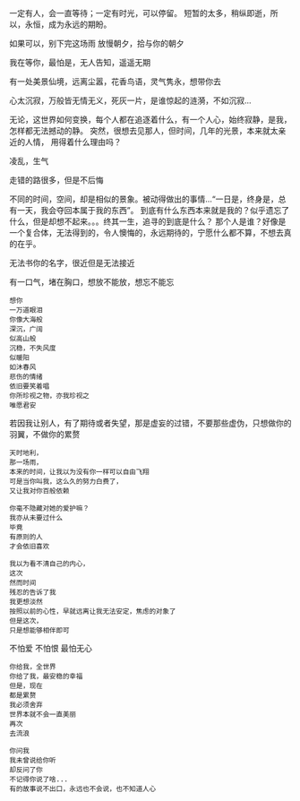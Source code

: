 一定有人，会一直等待；一定有时光，可以停留。
  短暂的太多，稍纵即逝，所以，永恒，成为永远的期盼。

如果可以，别下完这场雨
放慢朝夕，拾与你的朝夕

我在等你，最怕是，无人告知，遥遥无期

有一处美景仙境，远离尘嚣，花香鸟语，灵气隽永，想带你去

心太沉寂，万般皆无情无义，死灰一片，是谁惊起的涟漪，不如沉寂...

无论，这世界如何变换，每个人都在追逐着什么，有一个人心，始终寂静，是我，怎样都无法撼动的静。
突然，很想去见那人，但时间，几年的光景，本来就太亲近的人情，
用得着什么理由吗？

凌乱，生气

走错的路很多，但是不后悔

不同的时间，空间，却是相似的景象。被动得做出的事情...“一日是，终身是，总有一天，我会夺回本属于我的东西”。
到底有什么东西本来就是我的？似乎遗忘了什么，但是却想不起来。。。终其一生，追寻的到底是什么？
那个人是谁？好像是一个复合体，无法得到的，令人懊悔的，永远期待的，宁愿什么都不算，不想去真的在乎。

无法书你的名字，很近但是无法接近

有一口气，堵在胸口，想放不能放，想忘不能忘

```
想你
一万道眼泪
你像大海般
深沉，广阔
似高山般
沉稳，不失风度
似暖阳
如沐春风
悲伤的情绪
依旧要笑着唱
你所珍视之物，亦我珍视之
唯愿君安
```

若因我让别人，有了期待或者失望，那是虚妄的过错，不要那些虚伪，只想做你的羽翼，不做你的累赘

```
天时地利，
那一场雨，
本来的时间，让我以为没有你一样可以自由飞翔
可是当你叫我，这么久的努力白费了，
又让我对你百般依赖
```

```
你毫不隐藏对她的爱护嘛？
我亦从未要过什么
毕竟
有原则的人
才会依旧喜欢
```

```
我以为看不清自己的内心，
这次
然而时间
残忍的告诉了我
我更想淡然
按照以前的心性，早就远离让我无法安定，焦虑的对象了
但是这次，
只是想能够相伴即可
```

不怕爱
不怕恨
最怕无心

```
你给我，全世界
你给了我，最安稳的幸福
但是，现在
都是累赘
我必须舍弃
世界本就不会一直美丽
再次
去流浪
```

```
你问我
我未曾说给你听
却反问了你
不记得你说了啥...
有的故事说不出口，永远也不会说，也不知道人心
```